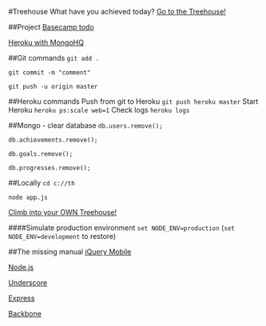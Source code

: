 #Treehouse
What have you achieved today?
[Go to the Treehouse!](http://www.treehouse.io)

##Project
[Basecamp todo](https://lejbrinkbennerhult.basecamphq.com/projects/5178735-webb/todo_lists/18984493)

[Heroku with MongoHQ](https://api.heroku.com/myapps/treehouseapp)

##Git commands
`git add .`

`git commit -m "comment"`

`git push -u origin master`

##Heroku commands
Push from git to Heroku
`git push heroku master`
Start Heroku
`heroku ps:scale web=1`
Check logs
`heroku logs`

##Mongo - clear database
`db.users.remove();`

`db.achievements.remove();`

`db.goals.remove();`

`db.progresses.remove();`

##Locally
`cd c://th`

`node app.js`

[Climb into your OWN Treehouse!](http://localhost:3000/)

####Simulate production environment
`set NODE_ENV=production` (`set NODE_ENV=development` to restore)

##The missing manual
[jQuery Mobile](http://jquerymobile.com/)

[Node.js](http://nodejs.org/)

[Underscore](http://documentcloud.github.com/underscore/)

[Express](http://expressjs.com/)

[Backbone](http://documentcloud.github.com/backbone/)


